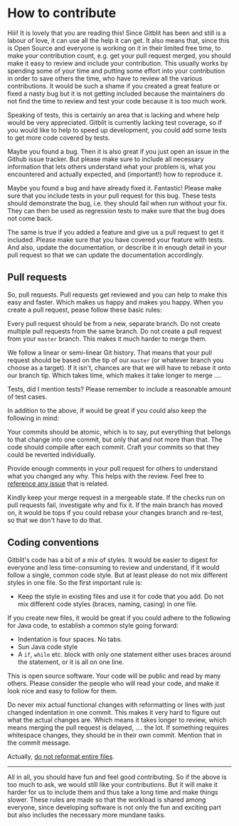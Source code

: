 # How to contribute

Hiii! It is lovely that you are reading this! Since Gitblit has been and still is a labour of love, it can use all the help it can get. It also means that, since this is Open Source and everyone is working on it in their limited free time, to make your contribution count, e.g. get your pull request merged, you should make it easy to review and include your contribution.
This usually works by spending some of your time and putting some effort into your contribution in order to save others the time, who have to review all the various contributions. It would be such a shame if you created a great feature or fixed a nasty bug but it is not getting included because the maintainers do not find the time to review and test your code because it is too much work.

Speaking of tests, this is certainly an area that is lacking and where help would be very appreciated. Gitblit is currently lacking test coverage, so if you would like to help to speed up development, you could add some tests to get more code covered by tests.

Maybe you found a bug. Then it is also great if you just open an issue in the Github issue tracker. But please make sure to include all necessary information that lets others understand what your problem is, what you encountered and actually expected, and (important!) how to reproduce it.

Maybe you found a bug and have already fixed it. Fantastic! Please make sure that you include tests in your pull request for this bug. These tests should demonstrate the bug, i.e. they should fail when run without your fix. They can then be used as regression tests to make sure that the bug does not come back.

The same is true if you added a feature and give us a pull request to get it included. Please make sure that you have covered your feature with tests. And also, update the documentation, or describe it in enough detail in your pull request so that we can update the documentation accordingly.


## Pull requests

So, pull requests. Pull requests get reviewed and you can help to make this easy and faster. Which makes us happy and makes you happy. When you create a pull request, pease follow these basic rules:

Every pull request should be from a new, separate branch. Do not create multiple pull requests from the same branch. Do not create a pull request from your `master` branch. This makes it much harder to merge them.

We follow a linear or semi-linear Git history. That means that your pull request should be based on the tip of our `master` (or whatever branch you choose as a target). If it isn't, chances are that we will have to rebase it onto our branch tip. Which takes time, which makes it take longer to merge ....

Tests, did I mention tests? Please remember to include a reasonable amount of test cases.



In addition to the above, if would be great if you could also keep the following in mind:


Your commits should be atomic, which is to say, put everything that belongs to that change into one commit, but only that and not more than that. The code should compile after each commit. Craft your commits so that they could be reverted individually.

Provide enough comments in your pull request for others to understand what you changed any why. This helps with the review. Feel free to [reference any issue](https://docs.github.com/en/free-pro-team@latest/github/writing-on-github/autolinked-references-and-urls#issues-and-pull-requests) that is related.

Kindly keep your merge request in a mergeable state. If the checks run on pull requests fail, investigate why and fix it. If the main branch has moved on, it would be tops if you could rebase your changes branch and re-test, so that we don't have to do that.


## Coding conventions

Gitblit's code has a bit of a mix of styles. It would be easier to digest for everyone and less time-consuming to review and understand, if it would follow a single, common code style. But at least please do not mix different styles in one file. So the first important rule is:

* Keep the style in existing files and use it for code that you add. Do not mix different code styles (braces, naming, casing) in one file.

If you create new files, it would be great if you could adhere to the following for Java code, to establish a common style going forward:

* Indentation is four spaces. No tabs.
* Sun Java code style
* A `if`, `while` etc. block with only one statement either uses braces around the statement, or it is all on one line.

This is open source software. Your code will be public and read by many others. Please consider the people who will read your code, and make it look nice and easy to follow for them.

Do never mix actual functional changes with reformatting or lines with just changed indentation in one commit. This makes it very hard to figure out what the actual changes are. Which means it takes longer to review, which means merging the pull request is delayed, .... the lot. If something requires whitespace changes, they should be in their own commit. Mention that in the commit message.

Actually, [do not reformat entire files](https://github.com/rails/rails/pull/13771#issuecomment-32746700).

----

All in all, you should have fun and feel good contributing. So if the above is too much to ask, we would still like your contributions. But it will make it harder for us to include them and thus take a long time and make things slower. These rules are made so that the workload is shared among everyone, since developing software is not only the fun and exciting part but also includes the necessary more mundane tasks.
